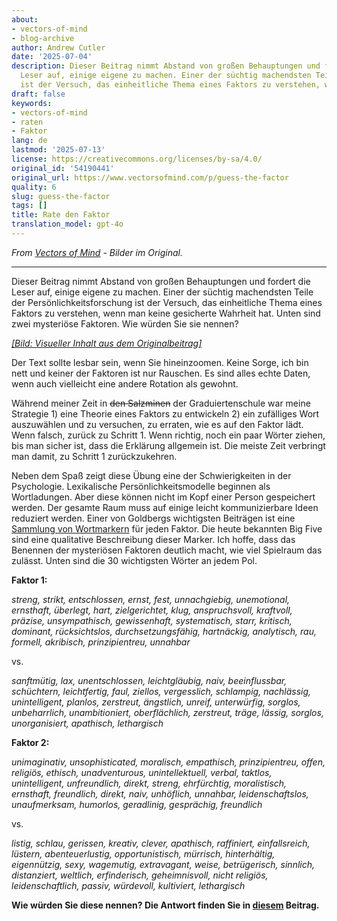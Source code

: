 ```yaml
---
about:
- vectors-of-mind
- blog-archive
author: Andrew Cutler
date: '2025-07-04'
description: Dieser Beitrag nimmt Abstand von großen Behauptungen und fordert die
  Leser auf, einige eigene zu machen. Einer der süchtig machendsten Teile der Persönlichkeitsforschung
  ist der Versuch, das einheitliche Thema eines Faktors zu verstehen, wenn ...
draft: false
keywords:
- vectors-of-mind
- raten
- Faktor
lang: de
lastmod: '2025-07-13'
license: https://creativecommons.org/licenses/by-sa/4.0/
original_id: '54190441'
original_url: https://www.vectorsofmind.com/p/guess-the-factor
quality: 6
slug: guess-the-factor
tags: []
title: Rate den Faktor
translation_model: gpt-4o
---
```


*From [Vectors of Mind](https://www.vectorsofmind.com/p/guess-the-factor) - Bilder im Original.*

---

Dieser Beitrag nimmt Abstand von großen Behauptungen und fordert die Leser auf, einige eigene zu machen. Einer der süchtig machendsten Teile der Persönlichkeitsforschung ist der Versuch, das einheitliche Thema eines Faktors zu verstehen, wenn man keine gesicherte Wahrheit hat. Unten sind zwei mysteriöse Faktoren. Wie würden Sie sie nennen?

[*[Bild: Visueller Inhalt aus dem Originalbeitrag]*](https://substackcdn.com/image/fetch/$s_!jWP_!,f_auto,q_auto:good,fl_progressive:steep/https%3A%2F%2Fbucketeer-e05bbc84-baa3-437e-9518-adb32be77984.s3.amazonaws.com%2Fpublic%2Fimages%2F27e9f54d-aa34-4ec2-981d-b4719d2e7e8f_1201x1065.png)

Der Text sollte lesbar sein, wenn Sie hineinzoomen. Keine Sorge, ich bin nett und keiner der Faktoren ist nur Rauschen. Es sind alles echte Daten, wenn auch vielleicht eine andere Rotation als gewohnt.

Während meiner Zeit in ~~den Salzminen~~ der Graduiertenschule war meine Strategie 1) eine Theorie eines Faktors zu entwickeln 2) ein zufälliges Wort auszuwählen und zu versuchen, zu erraten, wie es auf den Faktor lädt. Wenn falsch, zurück zu Schritt 1. Wenn richtig, noch ein paar Wörter ziehen, bis man sicher ist, dass die Erklärung allgemein ist. Die meiste Zeit verbringt man damit, zu Schritt 1 zurückzukehren.

Neben dem Spaß zeigt diese Übung eine der Schwierigkeiten in der Psychologie. Lexikalische Persönlichkeitsmodelle beginnen als Wortladungen. Aber diese können nicht im Kopf einer Person gespeichert werden. Der gesamte Raum muss auf einige leicht kommunizierbare Ideen reduziert werden. Einer von Goldbergs wichtigsten Beiträgen ist eine [Sammlung von Wortmarkern](https://doi.apa.org/doiLanding?doi=10.1037%2F1040-3590.4.1.26) für jeden Faktor. Die heute bekannten Big Five sind eine qualitative Beschreibung dieser Marker. Ich hoffe, dass das Benennen der mysteriösen Faktoren deutlich macht, wie viel Spielraum das zulässt. Unten sind die 30 wichtigsten Wörter an jedem Pol.

**Faktor 1:**

_streng, strikt, entschlossen, ernst, fest, unnachgiebig, unemotional, ernsthaft, überlegt, hart, zielgerichtet, klug, anspruchsvoll, kraftvoll, präzise, unsympathisch, gewissenhaft, systematisch, starr, kritisch, dominant, rücksichtslos, durchsetzungsfähig, hartnäckig, analytisch, rau, formell, akribisch, prinzipientreu, unnahbar_

vs.

_sanftmütig, lax, unentschlossen, leichtgläubig, naiv, beeinflussbar, schüchtern, leichtfertig, faul, ziellos, vergesslich, schlampig, nachlässig, unintelligent, planlos, zerstreut, ängstlich, unreif, unterwürfig, sorglos, unbeharrlich, unambitioniert, oberflächlich, zerstreut, träge, lässig, sorglos, unorganisiert, apathisch, lethargisch_

**Faktor 2:**

_unimaginativ, unsophisticated, moralisch, empathisch, prinzipientreu, offen, religiös, ethisch, unadventurous, unintellektuell, verbal, taktlos, unintelligent, unfreundlich, direkt, streng, ehrfürchtig, moralistisch, ernsthaft, freundlich, direkt, naiv, unhöflich, unnahbar, leidenschaftslos, unaufmerksam, humorlos, geradlinig, gesprächig, freundlich_

vs.

_listig, schlau, gerissen, kreativ, clever, apathisch, raffiniert, einfallsreich, lüstern, abenteuerlustig, opportunistisch, mürrisch, hinterhältig, eigennützig, sexy, wagemutig, extravagant, weise, betrügerisch, sinnlich, distanziert, weltlich, erfinderisch, geheimnisvoll, nicht religiös, leidenschaftlich, passiv, würdevoll, kultiviert, lethargisch_

**Wie würden Sie diese nennen? Die Antwort finden Sie in [diesem](https://www.vectorsofmind.com/p/mystery-factors-revisited) Beitrag.**